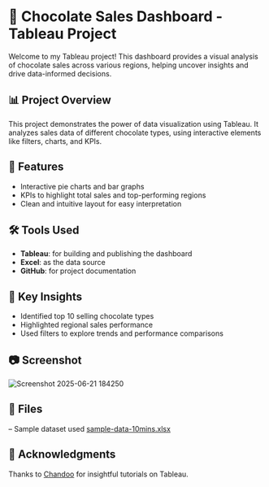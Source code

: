 # 🍫 Chocolate Sales Dashboard - Tableau Project

Welcome to my Tableau project! This dashboard provides a visual analysis of chocolate sales across various regions, helping uncover insights and drive data-informed decisions.

## 📊 Project Overview

This project demonstrates the power of data visualization using Tableau. It analyzes sales data of different chocolate types, using interactive elements like filters, charts, and KPIs.

## 🚀 Features

- Interactive pie charts and bar graphs  
- KPIs to highlight total sales and top-performing regions  
- Clean and intuitive layout for easy interpretation

## 🛠️ Tools Used

- **Tableau**: for building and publishing the dashboard  
- **Excel**: as the data source  
- **GitHub**: for project documentation

## 📌 Key Insights

- Identified top 10 selling chocolate types  
- Highlighted regional sales performance  
- Used filters to explore trends and performance comparisons

## 📷 Screenshot

![Screenshot 2025-06-21 184250](https://github.com/user-attachments/assets/d8bf0b91-dc37-4484-9077-e6004ce96f06)

## 📁 Files

– Sample dataset used
[sample-data-10mins.xlsx](https://github.com/user-attachments/files/20846714/sample-data-10mins.xlsx)

## 🙌 Acknowledgments

Thanks to [Chandoo](https://www.youtube.com/user/chandoo) for insightful tutorials on Tableau.

